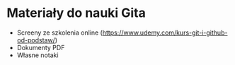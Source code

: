 # Materiały do nauki Gita

* Screeny ze szkolenia online (https://www.udemy.com/kurs-git-i-github-od-podstaw/)
* Dokumenty PDF
* Własne notaki
